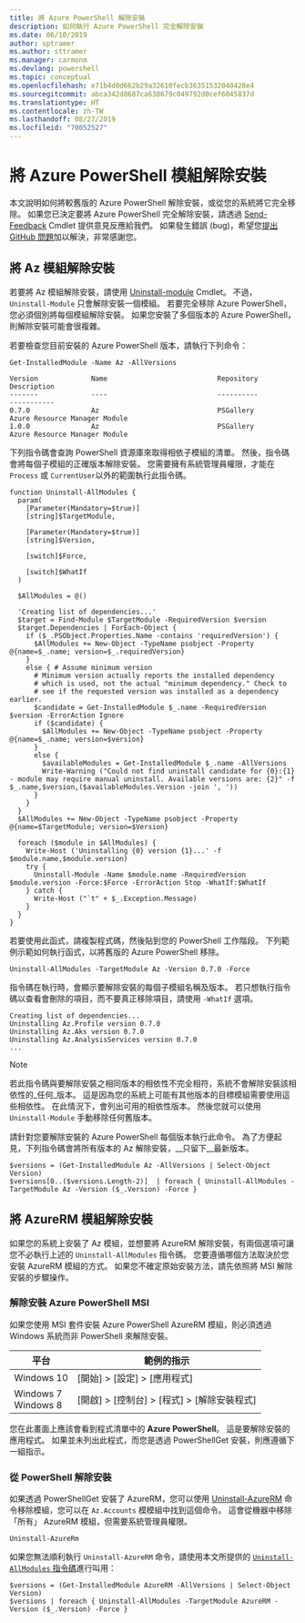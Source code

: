 ```yaml
---
title: 將 Azure PowerShell 解除安裝
description: 如何執行 Azure PowerShell 完全解除安裝
ms.date: 06/10/2019
author: sptramer
ms.author: sttramer
ms.manager: carmonm
ms.devlang: powershell
ms.topic: conceptual
ms.openlocfilehash: e71b4d0d662b29a32610fecb36351532040428e4
ms.sourcegitcommit: abca342d8687ca638679c049792d0cef6045837d
ms.translationtype: HT
ms.contentlocale: zh-TW
ms.lasthandoff: 08/27/2019
ms.locfileid: "70052527"
---
```

# <a name="uninstall-the-azure-powershell-module"></a>將 Azure PowerShell 模組解除安裝

本文說明如何將較舊版的 Azure PowerShell 解除安裝，或從您的系統將它完全移除。 如果您已決定要將 Azure PowerShell 完全解除安裝，請透過 [Send-Feedback](/powershell/module/az.accounts/send-feedback) Cmdlet 提供意見反應給我們。
如果發生錯誤 (bug)，希望您[提出 GitHub 問題](https://github.com/azure/azure-powershell/issues)加以解決，非常感謝您。

## <a name="uninstall-the-az-module"></a>將 Az 模組解除安裝

若要將 Az 模組解除安裝，請使用 [Uninstall-module](/powershell/module/powershellget/uninstall-module) Cmdlet。 不過，`Uninstall-Module` 只會解除安裝一個模組。 若要完全移除 Azure PowerShell，您必須個別將每個模組解除安裝。 如果您安裝了多個版本的 Azure PowerShell，則解除安裝可能會很複雜。

若要檢查您目前安裝的 Azure PowerShell 版本，請執行下列命令：

```powershell-interactive
Get-InstalledModule -Name Az -AllVersions
```

```output
Version             Name                           Repository           Description
-------             ----                           ----------           -----------
0.7.0               Az                             PSGallery            Azure Resource Manager Module
1.0.0               Az                             PSGallery            Azure Resource Manager Module
```

<a name="uninstall-script"/>

下列指令碼會查詢 PowerShell 資源庫來取得相依子模組的清單。 然後，指令碼會將每個子模組的正確版本解除安裝。 您需要擁有系統管理員權限，才能在 `Process` 或 `CurrentUser`以外的範圍執行此指令碼。

```powershell-interactive
function Uninstall-AllModules {
  param(
    [Parameter(Mandatory=$true)]
    [string]$TargetModule,

    [Parameter(Mandatory=$true)]
    [string]$Version,

    [switch]$Force,

    [switch]$WhatIf
  )
  
  $AllModules = @()
  
  'Creating list of dependencies...'
  $target = Find-Module $TargetModule -RequiredVersion $version
  $target.Dependencies | ForEach-Object {
    if ($_.PSObject.Properties.Name -contains 'requiredVersion') {
      $AllModules += New-Object -TypeName psobject -Property @{name=$_.name; version=$_.requiredVersion}
    }
    else { # Assume minimum version
      # Minimum version actually reports the installed dependency
      # which is used, not the actual "minimum dependency." Check to
      # see if the requested version was installed as a dependency earlier.
      $candidate = Get-InstalledModule $_.name -RequiredVersion $version -ErrorAction Ignore
      if ($candidate) {
        $AllModules += New-Object -TypeName psobject -Property @{name=$_.name; version=$version}
      }
      else {
        $availableModules = Get-InstalledModule $_.name -AllVersions
        Write-Warning ("Could not find uninstall candidate for {0}:{1} - module may require manual uninstall. Available versions are: {2}" -f $_.name,$version,($availableModules.Version -join ', '))
      }
    }
  }
  $AllModules += New-Object -TypeName psobject -Property @{name=$TargetModule; version=$Version}

  foreach ($module in $AllModules) {
    Write-Host ('Uninstalling {0} version {1}...' -f $module.name,$module.version)
    try {
      Uninstall-Module -Name $module.name -RequiredVersion $module.version -Force:$Force -ErrorAction Stop -WhatIf:$WhatIf
    } catch {
      Write-Host ("`t" + $_.Exception.Message)
    }
  }
}
```

若要使用此函式，請複製程式碼，然後貼到您的 PowerShell 工作階段。 下列範例示範如何執行函式，以將舊版的 Azure PowerShell 移除。

```powershell-interactive
Uninstall-AllModules -TargetModule Az -Version 0.7.0 -Force
```

指令碼在執行時，會顯示要解除安裝的每個子模組名稱及版本。 若只想執行指令碼以查看會刪除的項目，而不要真正移除項目，請使用 `-WhatIf` 選項。

```output
Creating list of dependencies...
Uninstalling Az.Profile version 0.7.0
Uninstalling Az.Aks version 0.7.0
Uninstalling Az.AnalysisServices version 0.7.0
...
```

> [!NOTE]
> 若此指令碼與要解除安裝之相同版本的相依性不完全相符，系統不會解除安裝該相依性的_任何_版本。 這是因為您的系統上可能有其他版本的目標模組需要使用這些相依性。 在此情況下，會列出可用的相依性版本。
> 然後您就可以使用 `Uninstall-Module` 手動移除任何舊版本。

請針對您要解除安裝的 Azure PowerShell 每個版本執行此命令。 為了方便起見，下列指令碼會將所有版本的 Az 解除安裝，__只留下__最新版本。

```powershell-interactive
$versions = (Get-InstalledModule Az -AllVersions | Select-Object Version)
$versions[0..($versions.Length-2)]  | foreach { Uninstall-AllModules -TargetModule Az -Version ($_.Version) -Force }
```

## <a name="uninstall-the-azurerm-module"></a>將 AzureRM 模組解除安裝

如果您的系統上安裝了 Az 模組，並想要將 AzureRM 解除安裝，有兩個選項可讓您不必執行上述的 `Uninstall-AllModules` 指令碼。 您要遵循哪個方法取決於您安裝 AzureRM 模組的方式。
如果您不確定原始安裝方法，請先依照將 MSI 解除安裝的步驟操作。

### <a name="uninstall-azure-powershell-msi"></a>解除安裝 Azure PowerShell MSI

如果您使用 MSI 套件安裝 Azure PowerShell AzureRM 模組，則必須透過 Windows 系統而非 PowerShell 來解除安裝。

| 平台 | 範例的指示 |
|----------|--------------|
| Windows 10 | [開始] > [設定] > [應用程式] |
| Windows 7 </br>Windows 8 | [開啟] > [控制台] > [程式] > [解除安裝程式] |

您在此畫面上應該會看到程式清單中的 __Azure PowerShell__。 這是要解除安裝的應用程式。 如果並未列出此程式，而您是透過 PowerShellGet 安裝，則應遵循下一組指示。

### <a name="uninstall-from-powershell"></a>從 PowerShell 解除安裝

如果透過 PowerShellGet 安裝了 AzureRM，您可以使用 [Uninstall-AzureRM](/powershell/module/az.accounts/uninstall-azurerm) 命令移除模組，您可以在 `Az.Accounts` 模模組中找到這個命令。 這會從機器中移除「所有」  AzureRM 模組，但需要系統管理員權限。

```powershell-interactive
Uninstall-AzureRm
```

如果您無法順利執行 `Uninstall-AzureRM` 命令，請使用本文所提供的 [`Uninstall-AllModules` 指令碼](#uninstall-script)進行叫用：

```powershell-interactive
$versions = (Get-InstalledModule AzureRM -AllVersions | Select-Object Version)
$versions | foreach { Uninstall-AllModules -TargetModule AzureRM -Version ($_.Version) -Force }
```